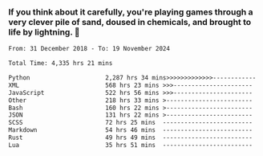 ### If you think about it carefully, you're playing games through a very clever pile of sand, doused in chemicals, and brought to life by lightning.  👋


<!--START_SECTION:waka-->

```txt
From: 31 December 2018 - To: 19 November 2024

Total Time: 4,335 hrs 21 mins

Python                     2,287 hrs 34 mins>>>>>>>>>>>>>------------   52.77 %
XML                        568 hrs 23 mins >>>----------------------   13.11 %
JavaScript                 522 hrs 56 mins >>>----------------------   12.06 %
Other                      218 hrs 33 mins >------------------------   05.04 %
Bash                       160 hrs 22 mins >------------------------   03.70 %
JSON                       131 hrs 22 mins >------------------------   03.03 %
SCSS                       72 hrs 25 mins  -------------------------   01.67 %
Markdown                   54 hrs 46 mins  -------------------------   01.26 %
Rust                       49 hrs 49 mins  -------------------------   01.15 %
Lua                        35 hrs 51 mins  -------------------------   00.83 %
```

<!--END_SECTION:waka-->

